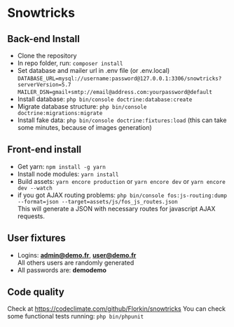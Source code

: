 # Snowtricks

## Back-end Install
- Clone the repository
- In repo folder, run: ```composer install```
- Set database and mailer url in .env file (or .env.local)  
```DATABASE_URL=mysql://username:password@127.0.0.1:3306/snowtricks?serverVersion=5.7```
```MAILER_DSN=gmail+smtp://email@address.com:yourpassword@default```
- Install database: ```php bin/console doctrine:database:create```
- Migrate database structure: ```php bin/console doctrine:migrations:migrate```
- Install fake data: ```php bin/console doctrine:fixtures:load```
(this can take some minutes, because of images generation)

## Front-end install
- Get yarn: ```npm install -g yarn```
- Install node modules: ```yarn install```
- Build assets: ```yarn encore production``` or ```yarn encore dev``` or  ```yarn encore dev --watch```
- if you got AJAX routing problems: ```php bin/console fos:js-routing:dump --format=json --target=assets/js/fos_js_routes.json```  
This will generate a JSON with necessary routes for javascript AJAX requests.

## User fixtures
- Logins: **admin@demo.fr**, **user@demo.fr**  
All others users are randomly generated
- All passwords are: **demodemo**

## Code quality
Check at https://codeclimate.com/github/Florkin/snowtricks
You can check some functional tests running: ```php bin/phpunit```

